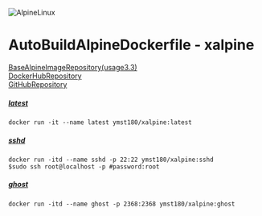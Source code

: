 ![AlpineLinux](https://raw.githubusercontent.com/ymst180/xalpine/master/alpinelinux.png)  
  
# AutoBuildAlpineDockerfile - xalpine
[BaseAlpineImageRepository(usage3.3)](https://hub.docker.com/_/alpine/)  
[DockerHubRepository](https://hub.docker.com/r/ymst180/xalpine/)  
[GitHubRepository](https://github.com/ymst180/xalpine)  
  
##### [latest](https://github.com/ymst180/xalpine/blob/master/latest/Dockerfile) 
```
docker run -it --name latest ymst180/xalpine:latest
```
  
##### [sshd](https://github.com/ymst180/xalpine/blob/master/latest/Dockerfile)
```
docker run -itd --name sshd -p 22:22 ymst180/xalpine:sshd
$sudo ssh root@localhost -p #password:root
```
  
##### [ghost](https://github.com/ymst180/xalpine/blob/master/ghost/Dockerfile)
```
docker run -itd --name ghost -p 2368:2368 ymst180/xalpine:ghost
```
  

